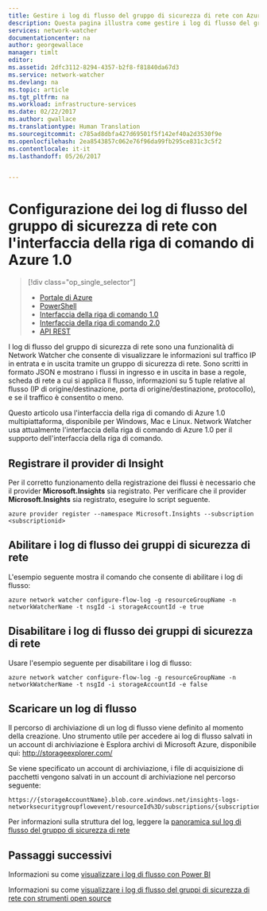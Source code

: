 ```yaml
---
title: Gestire i log di flusso del gruppo di sicurezza di rete con Azure Network Watcher - Interfaccia della riga di comando di Azure 1.0 | Microsoft Docs
description: Questa pagina illustra come gestire i log di flusso del gruppo di sicurezza di rete in Azure Network Watcher con l&quot;interfaccia della riga di comando di Azure 1.0
services: network-watcher
documentationcenter: na
author: georgewallace
manager: timlt
editor: 
ms.assetid: 2dfc3112-8294-4357-b2f8-f81840da67d3
ms.service: network-watcher
ms.devlang: na
ms.topic: article
ms.tgt_pltfrm: na
ms.workload: infrastructure-services
ms.date: 02/22/2017
ms.author: gwallace
ms.translationtype: Human Translation
ms.sourcegitcommit: c785ad8dbfa427d69501f5f142ef40a2d3530f9e
ms.openlocfilehash: 2ea8543857c062e76f96da99fb295ce831c3c5f2
ms.contentlocale: it-it
ms.lasthandoff: 05/26/2017


---
```



# <a name="configuring-network-security-group-flow-logs-with-azure-cli-10"></a>Configurazione dei log di flusso del gruppo di sicurezza di rete con l'interfaccia della riga di comando di Azure 1.0

> [!div class="op_single_selector"]
> - [Portale di Azure](network-watcher-nsg-flow-logging-portal.md)
> - [PowerShell](network-watcher-nsg-flow-logging-powershell.md)
> - [Interfaccia della riga di comando 1.0](network-watcher-nsg-flow-logging-cli-nodejs.md)
> - [Interfaccia della riga di comando 2.0](network-watcher-nsg-flow-logging-cli.md)
> - [API REST](network-watcher-nsg-flow-logging-rest.md)

I log di flusso del gruppo di sicurezza di rete sono una funzionalità di Network Watcher che consente di visualizzare le informazioni sul traffico IP in entrata e in uscita tramite un gruppo di sicurezza di rete. Sono scritti in formato JSON e mostrano i flussi in ingresso e in uscita in base a regole, scheda di rete a cui si applica il flusso, informazioni su 5 tuple relative al flusso (IP di origine/destinazione, porta di origine/destinazione, protocollo), e se il traffico è consentito o meno.

Questo articolo usa l'interfaccia della riga di comando di Azure 1.0 multipiattaforma, disponibile per Windows, Mac e Linux. Network Watcher usa attualmente l'interfaccia della riga di comando di Azure 1.0 per il supporto dell'interfaccia della riga di comando.

## <a name="register-insights-provider"></a>Registrare il provider di Insight

Per il corretto funzionamento della registrazione dei flussi è necessario che il provider **Microsoft.Insights** sia registrato. Per verificare che il provider **Microsoft.Insights** sia registrato, eseguire lo script seguente.

```azurecli
azure provider register --namespace Microsoft.Insights --subscription <subscriptionid>
```

## <a name="enable-network-security-group-flow-logs"></a>Abilitare i log di flusso dei gruppi di sicurezza di rete

L'esempio seguente mostra il comando che consente di abilitare i log di flusso:

```azurecli
azure network watcher configure-flow-log -g resourceGroupName -n networkWatcherName -t nsgId -i storageAccountId -e true
```

## <a name="disable-network-security-group-flow-logs"></a>Disabilitare i log di flusso dei gruppi di sicurezza di rete

Usare l'esempio seguente per disabilitare i log di flusso:

```azurecli
azure network watcher configure-flow-log -g resourceGroupName -n networkWatcherName -t nsgId -i storageAccountId -e false
```

## <a name="download-a-flow-log"></a>Scaricare un log di flusso

Il percorso di archiviazione di un log di flusso viene definito al momento della creazione. Uno strumento utile per accedere ai log di flusso salvati in un account di archiviazione è Esplora archivi di Microsoft Azure, disponibile qui: http://storageexplorer.com/

Se viene specificato un account di archiviazione, i file di acquisizione di pacchetti vengono salvati in un account di archiviazione nel percorso seguente:

```
https://{storageAccountName}.blob.core.windows.net/insights-logs-networksecuritygroupflowevent/resourceId%3D/subscriptions/{subscriptionId}/resourcegroups/{resourceGroupName}/providers/microsoft.network/networksecuritygroups/{nsgName}/{year}/{month}/{day}/PT1H.json
```

Per informazioni sulla struttura del log, leggere la [panoramica sul log di flusso del gruppo di sicurezza di rete](network-watcher-nsg-flow-logging-overview.md)

## <a name="next-steps"></a>Passaggi successivi

Informazioni su come [visualizzare i log di flusso con Power BI](network-watcher-visualize-nsg-flow-logs-power-bi.md)

Informazioni su come [visualizzare i log di flusso del gruppi di sicurezza di rete con strumenti open source](network-watcher-visualize-nsg-flow-logs-open-source-tools.md)

